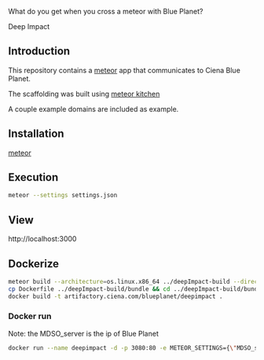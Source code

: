 What do you get when you cross a meteor with Blue Planet?

Deep Impact

## Introduction

This repository contains a [meteor](http://www.meteor.com) app that communicates to Ciena Blue Planet.

The scaffolding was built using [meteor kitchen](http://www.meteorkitchen.com)

A couple example domains are included as example.

## Installation

[meteor](https://www.meteor.com/install)

## Execution

```bash
meteor --settings settings.json
```

## View

http://localhost:3000

## Dockerize

```bash
meteor build --architecture=os.linux.x86_64 ../deepImpact-build --directory
cp Dockerfile ../deepImpact-build/bundle && cd ../deepImpact-build/bundle
docker build -t artifactory.ciena.com/blueplanet/deepimpact .
```



### Docker run

Note: the MDSO_server is the ip of Blue Planet

```bash
docker run --name deepimpact -d -p 3080:80 -e METEOR_SETTINGS={\"MDSO_server\":\"http://10.0.2.15:9980\"\,\"MDSO_keyID\":\"27a0a900eb3262010d83bc08b39106c90a597cfe\"\,\"MDSO_keySecret\":\"3ded42036374bd69853d957cc84cbf09fa37bb46\"} -e ROOT_URL=http://example.com -e MONGO_URL=localhost  artifactory.ciena.com/blueplanet/deepimpact 
```

